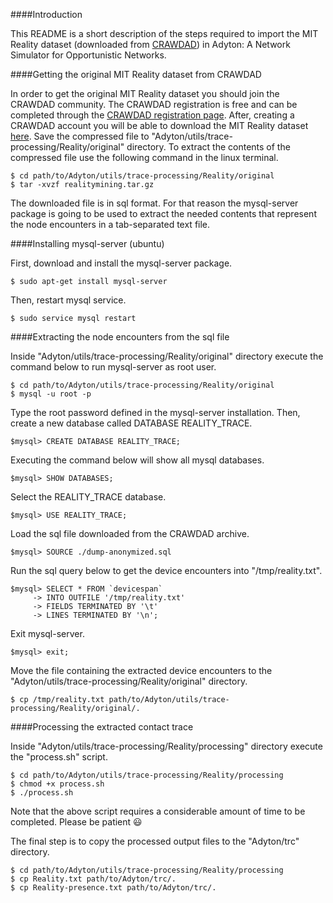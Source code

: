 ####Introduction

This README is a short description of the steps required to import the MIT Reality dataset (downloaded from [CRAWDAD](http://crawdad.org/)) in Adyton: A Network Simulator for Opportunistic Networks.


####Getting the original MIT Reality dataset from CRAWDAD

In order to get the original MIT Reality dataset you should join the CRAWDAD community. The CRAWDAD registration is free and can be completed through the [CRAWDAD registration page](http://crawdad.org/joinup.html). After, creating a CRAWDAD account you will be able to download the MIT Reality dataset [here](http://crawdad.org//download/mit/reality/realitymining.tar.gz). Save the compressed file to "Adyton/utils/trace-processing/Reality/original" directory. To extract the contents of the compressed file use the following command in the linux terminal.
```
$ cd path/to/Adyton/utils/trace-processing/Reality/original
$ tar -xvzf realitymining.tar.gz
```
The downloaded file is in sql format. For that reason the mysql-server package is going to be used to extract the needed contents that represent the node encounters in a tab-separated text file.


####Installing mysql-server (ubuntu)

First, download and install the mysql-server package.
```
$ sudo apt-get install mysql-server
```
Then, restart mysql service.
```
$ sudo service mysql restart
```


####Extracting the node encounters from the sql file

Inside "Adyton/utils/trace-processing/Reality/original" directory execute the command below to run mysql-server as root user.
```
$ cd path/to/Adyton/utils/trace-processing/Reality/original
$ mysql -u root -p
```
Type the root password defined in the mysql-server installation. Then, create a new database called DATABASE REALITY_TRACE.
```
$mysql> CREATE DATABASE REALITY_TRACE;
```
Executing the command below will show all mysql databases.
```
$mysql> SHOW DATABASES;
```
Select the REALITY_TRACE database.
```
$mysql> USE REALITY_TRACE;
```
Load the sql file downloaded from the CRAWDAD archive.
``` 
$mysql> SOURCE ./dump-anonymized.sql
```
Run the sql query below to get the device encounters into "/tmp/reality.txt".
```
$mysql> SELECT * FROM `devicespan`
     -> INTO OUTFILE '/tmp/reality.txt'
     -> FIELDS TERMINATED BY '\t'
     -> LINES TERMINATED BY '\n';
```
Exit mysql-server.
```
$mysql> exit;
```
Move the file containing the extracted device encounters to the "Adyton/utils/trace-processing/Reality/original" directory.
```
$ cp /tmp/reality.txt path/to/Adyton/utils/trace-processing/Reality/original/.
```


####Processing the extracted contact trace

Inside "Adyton/utils/trace-processing/Reality/processing" directory execute the "process.sh" script.
```
$ cd path/to/Adyton/utils/trace-processing/Reality/processing
$ chmod +x process.sh
$ ./process.sh
```
Note that the above script requires a considerable amount of time to be completed. Please be patient :smiley:

The final step is to copy the processed output files to the "Adyton/trc" directory.
```
$ cd path/to/Adyton/utils/trace-processing/Reality/processing
$ cp Reality.txt path/to/Adyton/trc/.
$ cp Reality-presence.txt path/to/Adyton/trc/.
```
